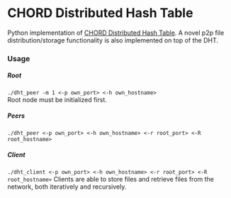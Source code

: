 # CHORD Distributed Hash Table

Python implementation of [CHORD Distributed Hash Table](https://en.wikipedia.org/wiki/Chord_(peer-to-peer)). A novel p2p file distribution/storage functionality is also implemented on top of the DHT.

### Usage
##### Root
`./dht_peer -m 1 <-p own_port> <-h own_hostname>`    
Root node must be initialized first.

##### Peers

`./dht_peer <-p own_port> <-h own_hostname> <-r root_port> <-R root_hostname>`

##### Client

`./dht_client <-p own_port> <-h own_hostname> <-r root_port> <-R root_hostname>`
Clients are able to store files and retrieve files from the network, both iteratively and recursively.
